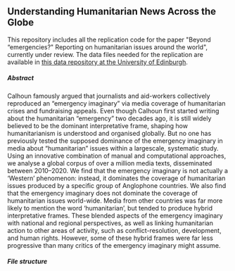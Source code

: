 ## Understanding Humanitarian News Across the Globe

This repository includes all the replication code for the paper "Beyond “emergencies?" Reporting on humanitarian issues around the world", currently under review. The data files needed for the replication are available in [this data repository at the University of Edinburgh](https://datashare.ed.ac.uk/handle/10283/8739).

##### Abstract
Calhoun famously argued that journalists and aid-workers collectively reproduced an “emergency imaginary” via media coverage of humanitarian crises and fundraising appeals. Even though Calhoun first started writing about the humanitarian “emergency” two decades ago, it is still widely believed to be the dominant interpretative frame, shaping how humanitarianism is understood and organised globally. But no one has previously tested the supposed dominance of the emergency imaginary in media about “humanitarian” issues within a largescale, systematic study. Using an innovative combination of manual and computational approaches, we analyse a global corpus of over a million media texts, disseminated between 2010–2020. We find that the emergency imaginary is not actually a ‘Western’ phenomenon: instead, it dominates the coverage of humanitarian issues produced by a specific group of Anglophone countries. We also find that the emergency imaginary does not dominate the coverage of humanitarian issues world-wide. Media from other countries was far more likely to mention the word ‘humanitarian’, but tended to produce hybrid interpretative frames. These blended aspects of the emergency imaginary with national and regional perspectives, as well as linking humanitarian action to other areas of activity, such as conflict-resolution, development, and human rights. However, some of these hybrid frames were far less progressive than many critics of the emergency imaginary might assume.

##### File structure
